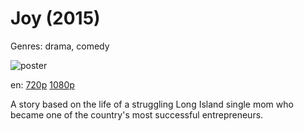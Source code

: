 # Joy (2015)

Genres: drama, comedy

![poster](http://image.tmdb.org/t/p/w500/zNjxzdgSwzRXnP8Stu3HGzKQKWp.jpg)

en:
  [720p](magnet:?xt=urn:btih:1FD61054FE1887946C6B904B824E36D63DF66731&tr=udp://glotorrents.pw:6969/announce&tr=udp://tracker.opentrackr.org:1337/announce&tr=udp://torrent.gresille.org:80/announce&tr=udp://tracker.openbittorrent.com:80&tr=udp://tracker.coppersurfer.tk:6969&tr=udp://tracker.leechers-paradise.org:6969&tr=udp://p4p.arenabg.ch:1337&tr=udp://tracker.internetwarriors.net:1337)
  [1080p](magnet:?xt=urn:btih:89AFB8C75AE29686D917030A2DF4A674656B467A&tr=udp://glotorrents.pw:6969/announce&tr=udp://tracker.opentrackr.org:1337/announce&tr=udp://torrent.gresille.org:80/announce&tr=udp://tracker.openbittorrent.com:80&tr=udp://tracker.coppersurfer.tk:6969&tr=udp://tracker.leechers-paradise.org:6969&tr=udp://p4p.arenabg.ch:1337&tr=udp://tracker.internetwarriors.net:1337)
  


A story based on the life of a struggling Long Island single mom who became one of the country's most successful entrepreneurs.